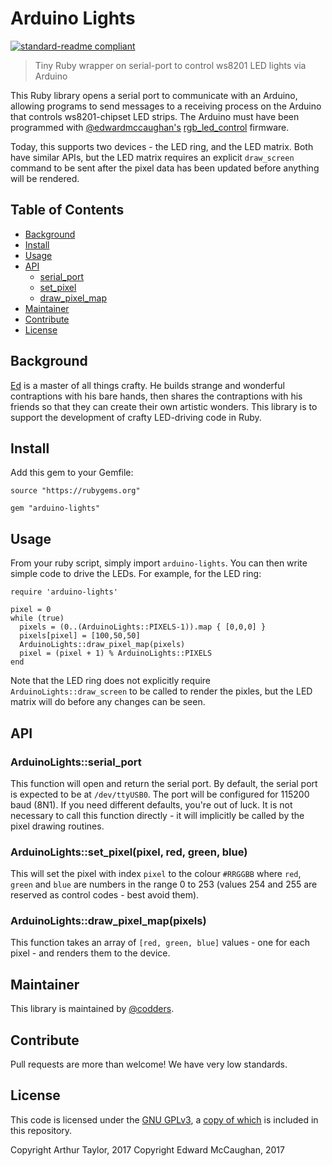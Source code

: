 # Arduino Lights

[![standard-readme compliant](https://img.shields.io/badge/readme%20style-standard-brightgreen.svg?style=flat-square)](https://github.com/RichardLitt/standard-readme)

> Tiny Ruby wrapper on serial-port to control ws8201 LED lights via Arduino

This Ruby library opens a serial port to communicate with an Arduino, allowing programs to send messages to a receiving process on the Arduino that controls ws8201-chipset LED strips. The Arduino must have been programmed with [@edwardmccaughan's](https://github.com/edwardmccaughan) [rgb_led_control](https://github.com/edwardmccaughan/rgb_led_control) firmware.

Today, this supports two devices - the LED ring, and the LED matrix. Both have similar APIs, but the LED matrix requires an explicit `draw_screen` command to be sent after the pixel data has been updated before anything will be rendered.

## Table of Contents

 - [Background](#background)
 - [Install](#install)
 - [Usage](#usage)
 - [API](#api)
   - [serial_port](#arduinolightsserial_port)
   - [set_pixel](#arduinolightsset_pixelpixel-red-green-blue)
   - [draw_pixel_map](#arduinolightsdraw_pixel_mappixels)
 - [Maintainer](#maintainer)
 - [Contribute](#contribute)
 - [License](#license)

## Background

[Ed](https://github.com/edwardmccaughan) is a master of all things crafty. He builds strange and wonderful contraptions with his bare hands, then shares the contraptions with his friends so that they can create their own artistic wonders. This library is to support the development of crafty LED-driving code in Ruby.

## Install

Add this gem to your Gemfile:

```
source "https://rubygems.org"

gem "arduino-lights"
```

## Usage

From your ruby script, simply import `arduino-lights`. You can then write simple code to drive the LEDs. For example, for the LED ring:

```
require 'arduino-lights'

pixel = 0
while (true)
  pixels = (0..(ArduinoLights::PIXELS-1)).map { [0,0,0] }
  pixels[pixel] = [100,50,50]
  ArduinoLights::draw_pixel_map(pixels)
  pixel = (pixel + 1) % ArduinoLights::PIXELS
end

```

Note that the LED ring does not explicitly require `ArduinoLights::draw_screen` to be called to render the pixles, but the LED matrix will do before any changes can be seen. 

## API

### ArduinoLights::serial_port

This function will open and return the serial port. By default, the serial port is expected to be at `/dev/ttyUSB0`. The port will be configured for 115200 baud (8N1). If you need different defaults, you're out of luck. It is not necessary to call this function directly - it will implicitly be called by the pixel drawing routines.

### ArduinoLights::set_pixel(pixel, red, green, blue)

This will set the pixel with index `pixel` to the colour `#RRGGBB` where `red`, `green` and `blue` are numbers in the range 0 to 253 (values 254 and 255 are reserved as control codes - best avoid them).

### ArduinoLights::draw_pixel_map(pixels)

This function takes an array of `[red, green, blue]` values - one for each pixel - and renders them to the device.

## Maintainer

This library is maintained by [@codders](https://github.com/codders).

## Contribute

Pull requests are more than welcome! We have very low standards.

## License

This code is licensed under the [GNU GPLv3](https://www.gnu.org/licenses/gpl.txt), a [copy of which](LICENSE) is included in this repository.

Copyright Arthur Taylor, 2017
Copyright Edward McCaughan, 2017
